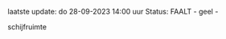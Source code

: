 laatste update: 
do 28-09-2023 14:00   uur 
Status: FAALT - geel - 
<div class="service Y">schijfruimte</div>